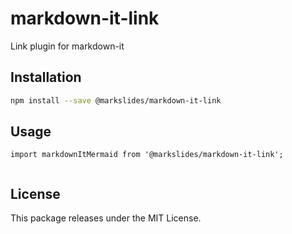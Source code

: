 # markdown-it-link
Link plugin for markdown-it

## Installation

```bash
npm install --save @markslides/markdown-it-link
```

## Usage

```tsx
import markdownItMermaid from '@markslides/markdown-it-link';


```

## License
This package releases under the MIT License.